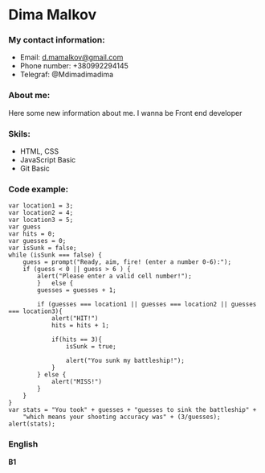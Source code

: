 # Dima Malkov

### My contact information:

* Email: d.mamalkov@gmail.com
* Phone number: +380992294145
* Telegraf: @Mdimadimadima

### About me:
Here some new information about me. I wanna be Front end developer
### Skils:
* HTML, CSS
* JavaScript Basic
* Git Basic
### Code example:

    var location1 = 3;
    var location2 = 4;
    var location3 = 5;
    var guess
    var hits = 0;
    var guesses = 0;
    var isSunk = false;
    while (isSunk === false) {
        guess = prompt("Ready, aim, fire! (enter a number 0-6):");
        if (guess < 0 || guess > 6 ) {
            alert("Please enter a valid cell number!");
            }   else {
            guesses = guesses + 1;

            if (guesses === location1 || guesses === location2 || guesses === location3){
                alert("HIT!")
                hits = hits + 1;

                if(hits == 3){
                    isSunk = true;

                    alert("You sunk my battleship!");
                }
            } else {
                alert("MISS!")
            }
        }
    }
    var stats = "You took" + guesses + "guesses to sink the battleship" +
        "which means your shooting accuracy was" + (3/guesses);
    alert(stats);

### English
**B1**
